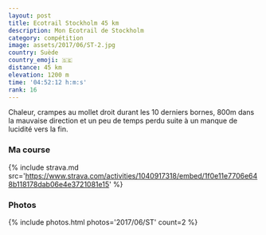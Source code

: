 ```yaml
---
layout: post
title: Ecotrail Stockholm 45 km
description: Mon Ecotrail de Stockholm
category: compétition
image: assets/2017/06/ST-2.jpg
country: Suède
country_emoji: 🇸🇪
distance: 45 km
elevation: 1200 m
time: '04:52:12 h:m:s'
rank: 16
---
```


Chaleur, crampes au mollet droit durant les 10 derniers bornes, 800m dans la
mauvaise direction et un peu de temps perdu suite à un manque de lucidité
vers la fin.

### Ma course

{% include strava.md src='https://www.strava.com/activities/1040917318/embed/1f0e11e7706e648b118178dab06e4e3721081e15' %}

### Photos

{% include photos.html photos='2017/06/ST' count=2 %}
